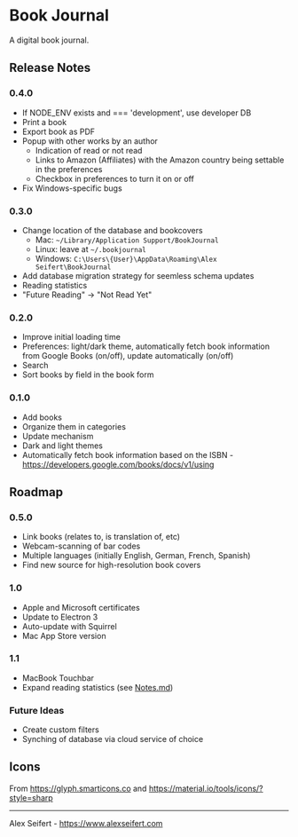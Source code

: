 # Book Journal

A digital book journal.

## Release Notes

### 0.4.0
- If NODE_ENV exists and === 'development', use developer DB
- Print a book
- Export book as PDF
- Popup with other works by an author
  - Indication of read or not read
  - Links to Amazon (Affiliates) with the Amazon country being settable in the preferences
  - Checkbox in preferences to turn it on or off
- Fix Windows-specific bugs

### 0.3.0
- Change location of the database and bookcovers
  - Mac: `~/Library/Application Support/BookJournal`
  - Linux: leave at `~/.bookjournal`
  - Windows: `C:\Users\{User}\AppData\Roaming\Alex Seifert\BookJournal`
- Add database migration strategy for seemless schema updates
- Reading statistics
- "Future Reading" -> "Not Read Yet"

### 0.2.0
- Improve initial loading time
- Preferences: light/dark theme, automatically fetch book information from Google Books (on/off), update automatically (on/off)
- Search
- Sort books by field in the book form

### 0.1.0
- Add books
- Organize them in categories
- Update mechanism
- Dark and light themes
- Automatically fetch book information based on the ISBN - https://developers.google.com/books/docs/v1/using


## Roadmap

### 0.5.0
- Link books (relates to, is translation of, etc)
- Webcam-scanning of bar codes
- Multiple languages (initially English, German, French, Spanish)
- Find new source for high-resolution book covers

### 1.0
- Apple and Microsoft certificates
- Update to Electron 3
- Auto-update with Squirrel
- Mac App Store version

### 1.1
- MacBook Touchbar
- Expand reading statistics (see [Notes.md](Notes.md))

### Future Ideas
- Create custom filters
- Synching of database via cloud service of choice

## Icons

From https://glyph.smarticons.co and https://material.io/tools/icons/?style=sharp

---

Alex Seifert - https://www.alexseifert.com
